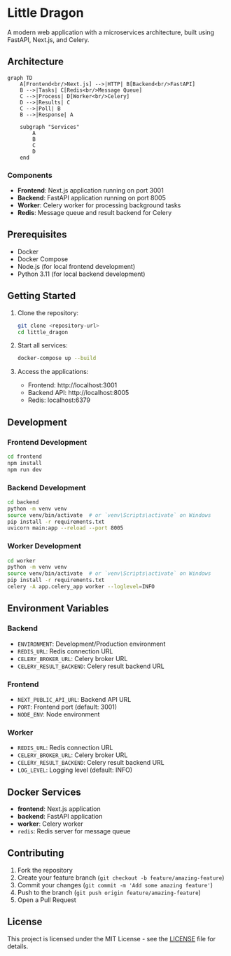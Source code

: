 # Little Dragon

A modern web application with a microservices architecture, built using FastAPI, Next.js, and Celery.

## Architecture

```mermaid
graph TD
    A[Frontend<br/>Next.js] -->|HTTP| B[Backend<br/>FastAPI]
    B -->|Tasks| C[Redis<br/>Message Queue]
    C -->|Process| D[Worker<br/>Celery]
    D -->|Results| C
    C -->|Poll| B
    B -->|Response| A

    subgraph "Services"
        A
        B
        C
        D
    end
```

### Components

- **Frontend**: Next.js application running on port 3001
- **Backend**: FastAPI application running on port 8005
- **Worker**: Celery worker for processing background tasks
- **Redis**: Message queue and result backend for Celery

## Prerequisites

- Docker
- Docker Compose
- Node.js (for local frontend development)
- Python 3.11 (for local backend development)

## Getting Started

1. Clone the repository:
   ```bash
   git clone <repository-url>
   cd little_dragon
   ```

2. Start all services:
   ```bash
   docker-compose up --build
   ```

3. Access the applications:
   - Frontend: http://localhost:3001
   - Backend API: http://localhost:8005
   - Redis: localhost:6379

## Development

### Frontend Development

```bash
cd frontend
npm install
npm run dev
```

### Backend Development

```bash
cd backend
python -m venv venv
source venv/bin/activate  # or `venv\Scripts\activate` on Windows
pip install -r requirements.txt
uvicorn main:app --reload --port 8005
```

### Worker Development

```bash
cd worker
python -m venv venv
source venv/bin/activate  # or `venv\Scripts\activate` on Windows
pip install -r requirements.txt
celery -A app.celery_app worker --loglevel=INFO
```

## Environment Variables

### Backend
- `ENVIRONMENT`: Development/Production environment
- `REDIS_URL`: Redis connection URL
- `CELERY_BROKER_URL`: Celery broker URL
- `CELERY_RESULT_BACKEND`: Celery result backend URL

### Frontend
- `NEXT_PUBLIC_API_URL`: Backend API URL
- `PORT`: Frontend port (default: 3001)
- `NODE_ENV`: Node environment

### Worker
- `REDIS_URL`: Redis connection URL
- `CELERY_BROKER_URL`: Celery broker URL
- `CELERY_RESULT_BACKEND`: Celery result backend URL
- `LOG_LEVEL`: Logging level (default: INFO)

## Docker Services

- **frontend**: Next.js application
- **backend**: FastAPI application
- **worker**: Celery worker
- `redis`: Redis server for message queue

## Contributing

1. Fork the repository
2. Create your feature branch (`git checkout -b feature/amazing-feature`)
3. Commit your changes (`git commit -m 'Add some amazing feature'`)
4. Push to the branch (`git push origin feature/amazing-feature`)
5. Open a Pull Request

## License

This project is licensed under the MIT License - see the [LICENSE](LICENSE) file for details. 